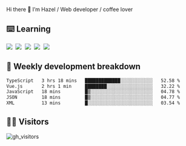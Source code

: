 
Hi there 👋 I’m Hazel / Web developer / coffee lover

## ⌨️ Learning

<samp>
 <a href="https://github.com/vuejs/core"><img src="https://api.iconify.design/logos:vue.svg" /></a>
  <a href="https://github.com/vuejs/core"><img src="https://api.iconify.design/logos:react.svg" /></a>
  <a href="https://github.com/vitejs/vite"><img src="https://api.iconify.design/logos:vitejs.svg" /></a>
  <a href="https://github.com/microsoft/TypeScript"><img src="https://api.iconify.design/logos:typescript-icon.svg" /></a> 
  <a href="https://github.com/unocss/unocss"><img src="https://api.iconify.design/logos:unocss.svg" /></a>
  

</samp>


## 🦀 Weekly development breakdown

<!--START_SECTION:waka-->

```txt
TypeScript   3 hrs 18 mins   █████████████░░░░░░░░░░░░   52.58 %
Vue.js       2 hrs 1 min     ████████░░░░░░░░░░░░░░░░░   32.22 %
JavaScript   18 mins         █▒░░░░░░░░░░░░░░░░░░░░░░░   04.78 %
JSON         18 mins         █▒░░░░░░░░░░░░░░░░░░░░░░░   04.77 %
XML          13 mins         █░░░░░░░░░░░░░░░░░░░░░░░░   03.54 %
```

<!--END_SECTION:waka-->
## 👬🏻 Visitors

![gh_visitors](https://profile-counter.glitch.me/Hazel-Lin/count.svg)

